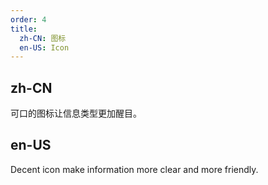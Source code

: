 ```yaml
---
order: 4
title:
  zh-CN: 图标
  en-US: Icon
---
```


## zh-CN

可口的图标让信息类型更加醒目。

## en-US

Decent icon make information more clear and more friendly.


